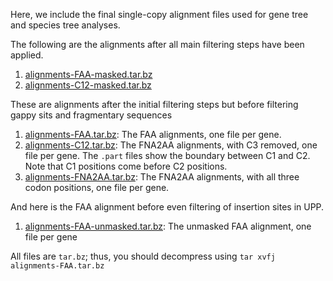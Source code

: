 Here, we include the final single-copy alignment files used for gene tree and species tree analyses. 

The following are the alignments after all main filtering steps have been applied. 

1. [alignments-FAA-masked.tar.bz](alignments-FAA-masked.tar.bz) 
2. [alignments-C12-masked.tar.bz](alignments-C12-masked.tar.bz)

These are alignments after the initial filtering steps but before filtering gappy sits and fragmentary sequences

1. [alignments-FAA.tar.bz](alignments-FAA.tar.bz): The FAA alignments, one file per gene. 
2. [alignments-C12.tar.bz](alignments-C12.tar.bz): The FNA2AA alignments, with C3 removed, one file per gene. The `.part` files show the boundary between C1 and C2. Note that C1 positions come before C2 positions. 
3. [alignments-FNA2AA.tar.bz](alignments-FNA2AA.tar.bz): The FNA2AA alignments, with all three codon positions, one file per gene.

And here is the FAA alignment before even filtering of insertion sites in UPP. 

1. [alignments-FAA-unmasked.tar.bz](alignments-FAA-unmasked.tar.bz): The unmasked FAA alignment, one file per gene        


All files are `tar.bz`; thus, you should decompress using `tar xvfj alignments-FAA.tar.bz`
